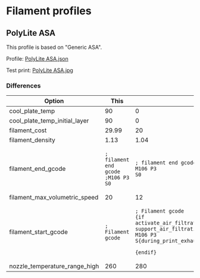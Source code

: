# Filament profiles

## PolyLite ASA

This profile is based on "Generic ASA".

Profile: [PolyLite ASA.json](PolyLite%20ASA.json)

Test print: [PolyLite ASA.jpg](PolyLite%20ASA.jpg)

### Differences

| Option | This | Base |
|--------|------|------|
| cool_plate_temp | 90 | 0 |
| cool_plate_temp_initial_layer | 90 | 0 |
| filament_cost | 29.99 | 20 |
| filament_density | 1.13 | 1.04 |
| filament_end_gcode | <pre><code>; filament end gcode </code><br><code>;M106 P3 S0</code><br><code></code></pre> | <pre><code>; filament end gcode </code><br><code>M106 P3 S0</code><br><code></code></pre> |
| filament_max_volumetric_speed | 20 | 12 |
| filament_start_gcode | <pre><code>; Filament gcode</code><br><code></code></pre> | <pre><code>; Filament gcode</code><br><code>{if activate_air_filtration[current_extruder] &amp;&amp; support_air_filtration}</code><br><code>M106 P3 S{during_print_exhaust_fan_speed_num[current_extruder]} </code><br><code>{endif}</code></pre> |
| nozzle_temperature_range_high | 260 | 280 |
